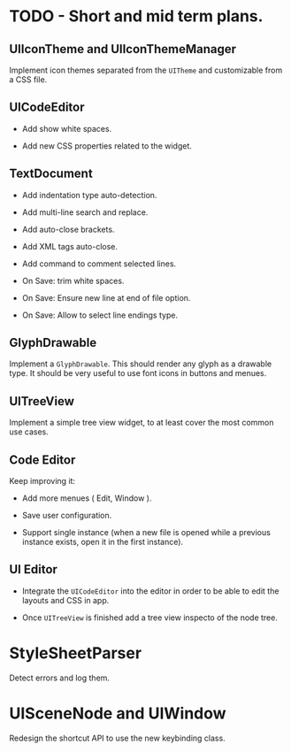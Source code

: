 
# TODO - Short and mid term plans.

## UIIconTheme and UIIconThemeManager

Implement icon themes separated from the `UITheme` and customizable from a CSS file.

## UICodeEditor

* Add show white spaces.

* Add new CSS properties related to the widget.

## TextDocument

* Add indentation type auto-detection.

* Add multi-line search and replace.
 
* Add auto-close brackets.
 
* Add XML tags auto-close.
 
* Add command to comment selected lines.
 
* On Save: trim white spaces.
 
* On Save: Ensure new line at end of file option.
 
* On Save: Allow to select line endings type.

## GlyphDrawable

Implement a `GlyphDrawable`. This should render any glyph as a drawable type.
It should be very useful to use font icons in buttons and menues.

## UITreeView

Implement a simple tree view widget, to at least cover the most common use cases.

## Code Editor

Keep improving it:

* Add more menues ( Edit, Window ).

* Save user configuration.

* Support single instance (when a new file is opened while a previous instance exists, open it in the first instance).

## UI Editor

* Integrate the `UICodeEditor` into the editor in order to be able to edit the layouts and CSS in app.

* Once `UITreeView` is finished add a tree view inspecto of the node tree.

# StyleSheetParser

Detect errors and log them.

# UISceneNode and UIWindow

Redesign the shortcut API to use the new keybinding class.

